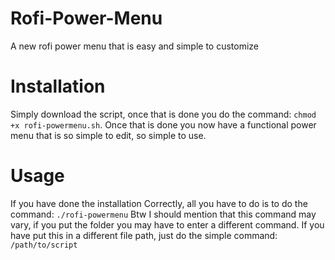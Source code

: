 # Rofi-Power-Menu
A new rofi power menu that is easy and simple to customize
# Installation
Simply download the script, once that is done you do the command:
`chmod +x rofi-powermenu.sh`.
Once that is done you now have a functional power menu that is so simple to edit, so simple to use.
# Usage
If you have done the installation Correctly, all you have to do is to do the command:
`./rofi-powermenu`
Btw I should mention that this command may vary, if you put the folder you may have to enter a different command.
If you have put this in a different file path, just do the simple command:
`/path/to/script`
